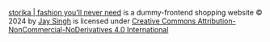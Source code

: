 [storika | fashion you'll never need](https://github.com/mathdebate09/storika) is a dummy-frontend shopping website © 2024 by [Jay Singh](https://github.com/mathdebate09) is licensed under [Creative Commons Attribution-NonCommercial-NoDerivatives 4.0 International](https://creativecommons.org/licenses/by-nc-nd/4.0/?ref=chooser-v1)